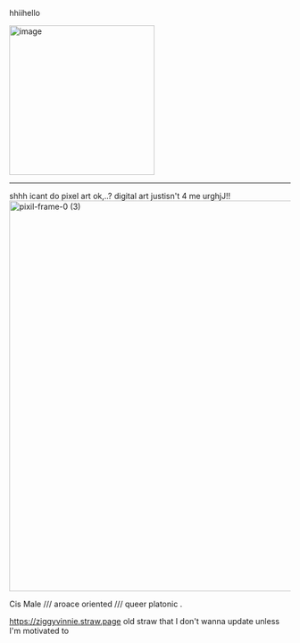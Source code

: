 hhiihello

<img width="260" height="268" alt="image" src="https://github.com/user-attachments/assets/5b7c6d9f-3cd2-42b3-be5a-13e69a79fc14" />

---------------------------------------------------------------------------
<div allign="center">
shhh    icant do pixel art ok,..? digital art justisn't 4 me urghjJ!!
<div allign="center">
<img width="700" height="700" alt="pixil-frame-0 (3)" src="https://github.com/user-attachments/assets/228a8812-3741-41b2-8923-217b3b6c825a" /> 

Cis Male    ///    aroace oriented    ///    queer platonic    .

<div allign="center">

https://ziggyvinnie.straw.page old straw that I don't wanna update unless I'm motivated to




